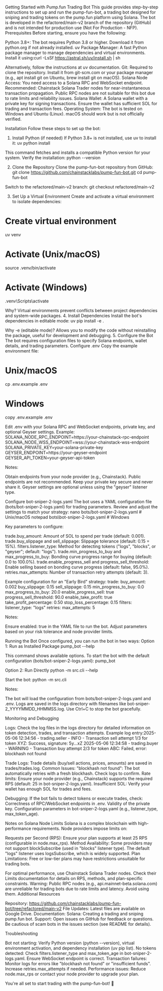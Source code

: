 Getting Started with Pump.fun Trading Bot
This guide provides step-by-step instructions to set up and run the pump-fun-bot, a trading bot designed for sniping and trading tokens on the pump.fun platform using Solana. The bot is developed in the refactored/main-v2 branch of the repository (GitHub) and is not intended for production use (Not For Production - NFP).
Prerequisites
Before starting, ensure you have the following:

Python 3.8+: The bot requires Python 3.8 or higher. Download it from python.org if not already installed.
uv Package Manager: A fast Python package manager to manage dependencies and virtual environments. Install it using:curl -LsSf https://astral.sh/uv/install.sh | sh

Alternatively, follow the instructions at uv documentation.
Git: Required to clone the repository. Install it from git-scm.com or your package manager (e.g., apt install git on Ubuntu, brew install git on macOS).
Solana Node Access: You need access to a Solana RPC and WebSocket endpoint. Recommended: Chainstack Solana Trader nodes for near-instantaneous transaction propagation. Public RPC nodes are not suitable for this bot due to rate limits and reliability issues.
Solana Wallet: A Solana wallet with a private key for signing transactions. Ensure the wallet has sufficient SOL for trading and transaction fees.
Operating System: The bot is tested on Windows and Ubuntu (Linux). macOS should work but is not officially verified.

Installation
Follow these steps to set up the bot:
1. Install Python (if needed)
If Python 3.8+ is not installed, use uv to install it:
uv python install

This command fetches and installs a compatible Python version for your system. Verify the installation:
python --version

2. Clone the Repository
Clone the pump-fun-bot repository from GitHub:
git clone https://github.com/chainstacklabs/pump-fun-bot.git
cd pump-fun-bot

Switch to the refactored/main-v2 branch:
git checkout refactored/main-v2

3. Set Up a Virtual Environment
Create and activate a virtual environment to isolate dependencies:
# Create virtual environment
uv venv

# Activate (Unix/macOS)
source .venv/bin/activate

# Activate (Windows)
.venv\Scripts\activate

Why? Virtual environments prevent conflicts between project dependencies and system-wide packages.
4. Install Dependencies
Install the bot's dependencies in editable mode:
uv pip install -e .

Why -e (editable mode)? Allows you to modify the code without reinstalling the package, useful for development and debugging.
5. Configure the Bot
The bot requires configuration files to specify Solana endpoints, wallet details, and trading parameters.
Configure .env
Copy the example environment file:
# Unix/macOS
cp .env.example .env

# Windows
copy .env.example .env

Edit .env with your Solana RPC and WebSocket endpoints, private key, and optional Geyser settings. Example:
SOLANA_NODE_RPC_ENDPOINT=https://your-chainstack-rpc-endpoint
SOLANA_NODE_WSS_ENDPOINT=wss://your-chainstack-wss-endpoint
SOLANA_PRIVATE_KEY=your-solana-private-key
GEYSER_ENDPOINT=https://your-geyser-endpoint
GEYSER_API_TOKEN=your-geyser-api-token

Notes:

Obtain endpoints from your node provider (e.g., Chainstack). Public endpoints are not recommended.
Keep your private key secure and never share it.
Geyser settings are optional unless using the "geyser" listener type.

Configure bot-sniper-2-logs.yaml
The bot uses a YAML configuration file (bots/bot-sniper-2-logs.yaml) for trading parameters. Review and adjust the settings to match your strategy:
nano bots/bot-sniper-2-logs.yaml  # Unix/macOS
notepad bots\bot-sniper-2-logs.yaml  # Windows

Key parameters to configure:

trade.buy_amount: Amount of SOL to spend per trade (default: 0.001).
trade.buy_slippage and sell_slippage: Slippage tolerance (default: 0.15 = 15%).
filters.listener_type: Method for detecting tokens ("logs", "blocks", or "geyser"; default: "logs").
trade.min_progress_to_buy and max_progress_to_buy: Bonding curve progress range for buying (default: 0.0 to 100.0%).
trade.enable_progress_sell and progress_sell_threshold: Enable selling based on bonding curve progress (default: false, 95.0%).
retries.max_attempts: Number of transaction retry attempts (default: 3).

Example configuration for an "Early Bird" strategy:
trade:
  buy_amount: 0.002
  buy_slippage: 0.15
  sell_slippage: 0.15
  min_progress_to_buy: 0.0
  max_progress_to_buy: 20.0
  enable_progress_sell: true
  progress_sell_threshold: 90.0
  enable_take_profit: true
  take_profit_percentage: 0.50
  stop_loss_percentage: 0.15
filters:
  listener_type: "logs"
retries:
  max_attempts: 5

Notes:

Ensure enabled: true in the YAML file to run the bot.
Adjust parameters based on your risk tolerance and node provider limits.

Running the Bot
Once configured, you can run the bot in two ways:
Option 1: Run as Installed Package
pump_bot --help

This command shows available options. To start the bot with the default configuration (bots/bot-sniper-2-logs.yaml):
pump_bot

Option 2: Run Directly
python -m src.cli --help

Start the bot:
python -m src.cli

Notes:

The bot will load the configuration from bots/bot-sniper-2-logs.yaml and .env.
Logs are saved in the logs directory with filenames like bot-sniper-2_YYYYMMDD_HHMMSS.log.
Use Ctrl+C to stop the bot gracefully.

Monitoring and Debugging

Logs: Check the log files in the logs directory for detailed information on token detection, trades, and transaction attempts. Example log entry:2025-05-06 12:34:56 - trading.seller - INFO - Transaction sell attempt 1/3 for token XYZ: Success, signature: 5y...xZ
2025-05-06 12:34:58 - trading.buyer - WARNING - Transaction buy attempt 2/3 for token ABC: Failed, error: blockhash not found


Trade Logs: Trade details (buy/sell actions, prices, amounts) are saved in trades/trades.log.
Common Issues:
"blockhash not found": The bot automatically retries with a fresh blockhash. Check logs to confirm.
Rate limits: Ensure your node provider (e.g., Chainstack) supports the required RPS (default: 25 in bot-sniper-2-logs.yaml).
Insufficient SOL: Verify your wallet has enough SOL for trades and fees.


Debugging: If the bot fails to detect tokens or execute trades, check:
Correctness of RPC/WebSocket endpoints in .env.
Validity of the private key.
Configuration parameters in bot-sniper-2-logs.yaml (e.g., listener_type, max_token_age).



Notes on Solana Node Limits
Solana is a complex blockchain with high-performance requirements. Node providers impose limits on:

Requests per Second (RPS): Ensure your plan supports at least 25 RPS (configurable in node.max_rps).
Method Availability: Some providers may not support blockSubscribe (used in "blocks" listener type). The default "logs" listener uses logsSubscribe, which is widely supported.
Plan Limitations: Free or low-tier plans may have restrictions unsuitable for trading bots.

For optimal performance, use Chainstack Solana Trader nodes. Check their Limits documentation for details on RPS, methods, and plan-specific constraints.
Warning: Public RPC nodes (e.g., api.mainnet-beta.solana.com) are unreliable for trading bots due to rate limits and latency. Avoid using them.
Additional Resources

Repository: https://github.com/chainstacklabs/pump-fun-bot/tree/refactored/main-v2
File Updates: Latest files are available on Google Drive.
Documentation: Solana: Creating a trading and sniping pump.fun bot.
Support: Open issues on GitHub for feedback or questions. Be cautious of scam bots in the issues section (see README for details).

Troubleshooting

Bot not starting: Verify Python version (python --version), virtual environment activation, and dependency installation (uv pip list).
No tokens detected: Check filters.listener_type and max_token_age in bot-sniper-2-logs.yaml. Ensure WebSocket endpoint is correct.
Transaction failures: Monitor logs for errors like "blockhash not found" or "insufficient funds". Increase retries.max_attempts if needed.
Performance issues: Reduce node.max_rps or contact your node provider to upgrade your plan.

You're all set to start trading with the pump-fun-bot! 🎉
